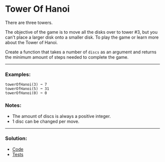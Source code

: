 # Tower Of Hanoi

There are three towers. 

The objective of the game is to move all the disks over to tower #3, but you can't place a larger disk onto a smaller disk. To play the game or learn more about the Tower of Hanoi.

Create a function that takes a number of `discs` as an argument and returns the minimum amount of steps needed to complete the game.

---

### Examples:

```
towerOfHanoi(3) ➞ 7
towerOfHanoi(5) ➞ 31
towerOfHanoi(0) ➞ 0
```

### Notes:

- The amount of discs is always a positive integer.
- 1 disc can be changed per move.

---

### Solution:

- [Code](/src/challenges/hard/02-tower-of-hanoi/tower-of-hanoi.ts)
- [Tests](/src/challenges/hard/02-tower-of-hanoi/test/tower-of-hanoi.test.ts)
